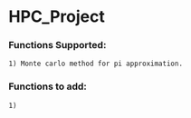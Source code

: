 # HPC_Project

### Functions Supported:
    1) Monte carlo method for pi approximation.


### Functions to add:
    1) 